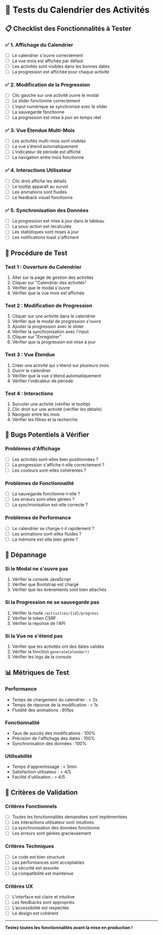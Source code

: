# 🧪 Tests du Calendrier des Activités

## 📋 Checklist des Fonctionnalités à Tester

### ✅ 1. Affichage du Calendrier

-   [ ] Le calendrier s'ouvre correctement
-   [ ] La vue mois est affichée par défaut
-   [ ] Les activités sont visibles dans les bonnes dates
-   [ ] La progression est affichée pour chaque activité

### ✅ 2. Modification de la Progression

-   [ ] Clic gauche sur une activité ouvre le modal
-   [ ] Le slider fonctionne correctement
-   [ ] L'input numérique se synchronise avec le slider
-   [ ] La sauvegarde fonctionne
-   [ ] La progression est mise à jour en temps réel

### ✅ 3. Vue Étendue Multi-Mois

-   [ ] Les activités multi-mois sont visibles
-   [ ] La vue s'étend automatiquement
-   [ ] L'indicateur de période est affiché
-   [ ] La navigation entre mois fonctionne

### ✅ 4. Interactions Utilisateur

-   [ ] Clic droit affiche les détails
-   [ ] Le tooltip apparaît au survol
-   [ ] Les animations sont fluides
-   [ ] Le feedback visuel fonctionne

### ✅ 5. Synchronisation des Données

-   [ ] La progression est mise à jour dans le tableau
-   [ ] La sous-action est recalculée
-   [ ] Les statistiques sont mises à jour
-   [ ] Les notifications toast s'affichent

## 🚀 Procédure de Test

### Test 1 : Ouverture du Calendrier

1. Aller sur la page de gestion des activités
2. Cliquer sur "Calendrier des activités"
3. Vérifier que le modal s'ouvre
4. Vérifier que la vue mois est affichée

### Test 2 : Modification de Progression

1. Cliquer sur une activité dans le calendrier
2. Vérifier que le modal de progression s'ouvre
3. Ajuster la progression avec le slider
4. Vérifier la synchronisation avec l'input
5. Cliquer sur "Enregistrer"
6. Vérifier que la progression est mise à jour

### Test 3 : Vue Étendue

1. Créer une activité qui s'étend sur plusieurs mois
2. Ouvrir le calendrier
3. Vérifier que la vue s'étend automatiquement
4. Vérifier l'indicateur de période

### Test 4 : Interactions

1. Survoler une activité (vérifier le tooltip)
2. Clic droit sur une activité (vérifier les détails)
3. Naviguer entre les mois
4. Vérifier les filtres et la recherche

## 🐛 Bugs Potentiels à Vérifier

### Problèmes d'Affichage

-   [ ] Les activités sont-elles bien positionnées ?
-   [ ] La progression s'affiche-t-elle correctement ?
-   [ ] Les couleurs sont-elles cohérentes ?

### Problèmes de Fonctionnalité

-   [ ] La sauvegarde fonctionne-t-elle ?
-   [ ] Les erreurs sont-elles gérées ?
-   [ ] La synchronisation est-elle correcte ?

### Problèmes de Performance

-   [ ] Le calendrier se charge-t-il rapidement ?
-   [ ] Les animations sont-elles fluides ?
-   [ ] La mémoire est-elle bien gérée ?

## 🔧 Dépannage

### Si le Modal ne s'ouvre pas

1. Vérifier la console JavaScript
2. Vérifier que Bootstrap est chargé
3. Vérifier que les événements sont bien attachés

### Si la Progression ne se sauvegarde pas

1. Vérifier la route `/activities/{id}/progress`
2. Vérifier le token CSRF
3. Vérifier la réponse de l'API

### Si la Vue ne s'étend pas

1. Vérifier que les activités ont des dates valides
2. Vérifier la fonction `generateCalendar()`
3. Vérifier les logs de la console

## 📊 Métriques de Test

### Performance

-   Temps de chargement du calendrier : < 2s
-   Temps de réponse de la modification : < 1s
-   Fluidité des animations : 60fps

### Fonctionnalité

-   Taux de succès des modifications : 100%
-   Précision de l'affichage des dates : 100%
-   Synchronisation des données : 100%

### Utilisabilité

-   Temps d'apprentissage : < 5min
-   Satisfaction utilisateur : > 4/5
-   Facilité d'utilisation : > 4/5

## 🎯 Critères de Validation

### Critères Fonctionnels

-   [ ] Toutes les fonctionnalités demandées sont implémentées
-   [ ] Les interactions utilisateur sont intuitives
-   [ ] La synchronisation des données fonctionne
-   [ ] Les erreurs sont gérées gracieusement

### Critères Techniques

-   [ ] Le code est bien structuré
-   [ ] Les performances sont acceptables
-   [ ] La sécurité est assurée
-   [ ] La compatibilité est maintenue

### Critères UX

-   [ ] L'interface est claire et intuitive
-   [ ] Les feedbacks sont appropriés
-   [ ] L'accessibilité est respectée
-   [ ] Le design est cohérent

---

**Testez toutes les fonctionnalités avant la mise en production !**




